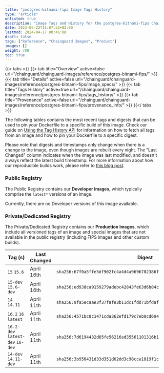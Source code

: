 ```yaml
---
title: "postgres-bitnami-fips Image Tags History"
type: "article"
unlisted: true
description: "Image Tags and History for the postgres-bitnami-fips Chainguard Image"
date: 2023-06-22T11:07:52+02:00
lastmod: 2024-04-17 00:46:08
draft: false
tags: ["Reference", "Chainguard Images", "Product"]
images: []
weight: 700
toc: true
---
```


{{< tabs >}}
{{< tab title="Overview" active=false url="/chainguard/chainguard-images/reference/postgres-bitnami-fips/" >}}
{{< tab title="Details" active=false url="/chainguard/chainguard-images/reference/postgres-bitnami-fips/image_specs/" >}}
{{< tab title="Tags History" active=true url="/chainguard/chainguard-images/reference/postgres-bitnami-fips/tags_history/" >}}
{{< tab title="Provenance" active=false url="/chainguard/chainguard-images/reference/postgres-bitnami-fips/provenance_info/" >}}
{{</ tabs >}}

The following tables contains the most recent tags and digests that can be used to pin your Dockerfile to a specific build of this image. Check our guide on [Using the Tag History API](/chainguard/chainguard-images/using-the-tag-history-api/) for information on how to fetch all tags from an image and how to pin your Dockerfile to a specific digest.

Please note that digests and timestamps only change when there is a change to the image, even though images are rebuilt every night. The "Last Changed" column indicates when the image was last modified, and doesn't always reflect the latest build timestamp. For more information about how our reproducible builds work, please refer to [this blog post](https://www.chainguard.dev/unchained/reproducing-chainguards-reproducible-image-builds).

### Public Registry
The Public Registry contains our **Developer Images**, which typically comprise the `latest*` versions of an image.

Currently, there are no Developer versions of this image available.

### Private/Dedicated Registry
The Private/Dedicated Registry contains our **Production Images**, which include all versioned tags of an image and special images that are not available in the public registry (including FIPS images and other custom builds).

| Tag (s)                           | Last Changed | Digest                                                                    |
|-----------------------------------|--------------|---------------------------------------------------------------------------|
|  `15` `15.6`                      | April 16th   | `sha256:67f0a5ffe5df902fc4a4d4a9696782386fc0472de73ef60743b9a176c3cf7d89` |
|  `15-dev` `15.6-dev`              | April 16th   | `sha256:ed938ca9159279adebc42843fe63d6b84c2b36e14cdb15755ff7ed1780bfa392` |
|  `14` `14.11`                     | April 11th   | `sha256:9fa5ecaae3f37f8fe3b11dc1fdd71bfdaf8f802d7b16e9f2ab2a826e96eb1276` |
|  `16.2` `16` `latest`             | April 11th   | `sha256:4571bc8c1471cda362efd179c7eb0cd694bf09b4bda815b331fcc9df39132017` |
|  `16.2-dev` `latest-dev` `16-dev` | April 11th   | `sha256:7d6194432d85fe56216ad35561101316b192284ac41bcec2b244ee5e31875eb0` |
|  `14-dev` `14.11-dev`             | April 11th   | `sha256:3b956431d33d351d02dd3c98cca1819f1cf7650e048f0595bd311de1c437f6c2` |

